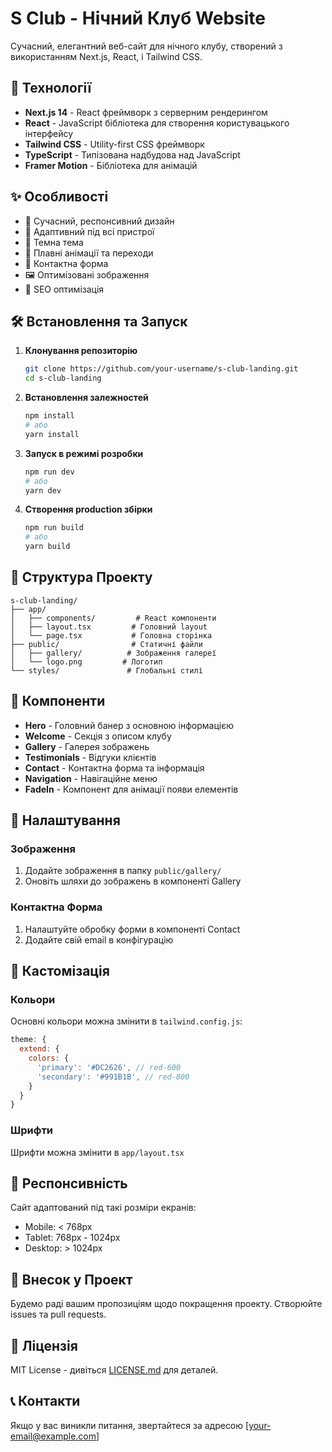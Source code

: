 # S Club - Нічний Клуб Website

Сучасний, елегантний веб-сайт для нічного клубу, створений з використанням Next.js, React, і Tailwind CSS.

## 🚀 Технології

- **Next.js 14** - React фреймворк з серверним рендерингом
- **React** - JavaScript бібліотека для створення користувацького інтерфейсу
- **Tailwind CSS** - Utility-first CSS фреймворк
- **TypeScript** - Типізована надбудова над JavaScript
- **Framer Motion** - Бібліотека для анімацій

## ✨ Особливості

- 🎨 Сучасний, респонсивний дизайн
- 📱 Адаптивний під всі пристрої
- 🌙 Темна тема
- 🔄 Плавні анімації та переходи
- 📝 Контактна форма
- 🖼️ Оптимізовані зображення
- 🎯 SEO оптимізація

## 🛠 Встановлення та Запуск

1. **Клонування репозиторію**
   ```bash
   git clone https://github.com/your-username/s-club-landing.git
   cd s-club-landing
   ```

2. **Встановлення залежностей**
   ```bash
   npm install
   # або
   yarn install
   ```

3. **Запуск в режимі розробки**
   ```bash
   npm run dev
   # або
   yarn dev
   ```

4. **Створення production збірки**
   ```bash
   npm run build
   # або
   yarn build
   ```

## 📁 Структура Проекту

```
s-club-landing/
├── app/
│   ├── components/         # React компоненти
│   ├── layout.tsx         # Головний layout
│   └── page.tsx           # Головна сторінка
├── public/                # Статичні файли
│   ├── gallery/          # Зображення галереї
│   └── logo.png         # Логотип
└── styles/               # Глобальні стилі
```

## 🎯 Компоненти

- **Hero** - Головний банер з основною інформацією
- **Welcome** - Секція з описом клубу
- **Gallery** - Галерея зображень
- **Testimonials** - Відгуки клієнтів
- **Contact** - Контактна форма та інформація
- **Navigation** - Навігаційне меню
- **FadeIn** - Компонент для анімації появи елементів

## 🔧 Налаштування

### Зображення

1. Додайте зображення в папку `public/gallery/`
2. Оновіть шляхи до зображень в компоненті Gallery

### Контактна Форма

1. Налаштуйте обробку форми в компоненті Contact
2. Додайте свій email в конфігурацію

## 📝 Кастомізація

### Кольори
Основні кольори можна змінити в `tailwind.config.js`:
```js
theme: {
  extend: {
    colors: {
      'primary': '#DC2626', // red-600
      'secondary': '#991B1B', // red-800
    }
  }
}
```

### Шрифти
Шрифти можна змінити в `app/layout.tsx`

## 📱 Респонсивність

Сайт адаптований під такі розміри екранів:
- Mobile: < 768px
- Tablet: 768px - 1024px
- Desktop: > 1024px

## 🤝 Внесок у Проект

Будемо раді вашим пропозиціям щодо покращення проекту. Створюйте issues та pull requests.

## 📄 Ліцензія

MIT License - дивіться [LICENSE.md](LICENSE.md) для деталей.

## 📞 Контакти

Якщо у вас виникли питання, звертайтеся за адресою [your-email@example.com]
